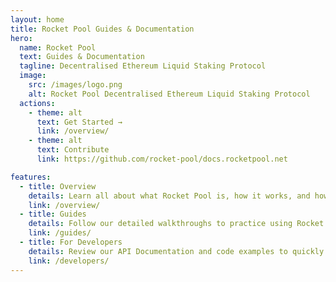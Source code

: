 ```yaml
---
layout: home
title: Rocket Pool Guides & Documentation
hero:
  name: Rocket Pool
  text: Guides & Documentation
  tagline: Decentralised Ethereum Liquid Staking Protocol
  image:
    src: /images/logo.png
    alt: Rocket Pool Decentralised Ethereum Liquid Staking Protocol
  actions:
    - theme: alt
      text: Get Started →
      link: /overview/
    - theme: alt
      text: Contribute
      link: https://github.com/rocket-pool/docs.rocketpool.net

features:
  - title: Overview
    details: Learn all about what Rocket Pool is, how it works, and how to use it with an easy-to-read series of articles.
    link: /overview/
  - title: Guides
    details: Follow our detailed walkthroughs to practice using Rocket Pool on the Holesky test network, from staking ETH to running a node.
    link: /guides/
  - title: For Developers
    details: Review our API Documentation and code examples to quickly integrate your application with our protocol.
    link: /developers/
---
```

